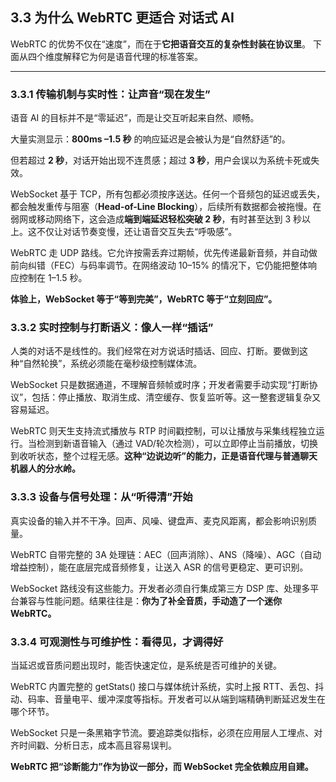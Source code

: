 ## 3.3 为什么 WebRTC 更适合 对话式 AI

WebRTC 的优势不仅在“速度”，而在于**它把语音交互的复杂性封装在协议里**。 下面从四个维度解释它为何是语音代理的标准答案。

---

### 3.3.1 传输机制与实时性：让声音“现在发生”

语音 AI 的目标并不是“零延迟”，而是让交互听起来自然、顺畅。

大量实测显示：**800ms –1.5 秒** 的响应延迟是会被认为是“自然舒适”的。

但若超过 **2 秒**，对话开始出现不连贯感；超过 **3 秒**，用户会误以为系统卡死或失效。

WebSocket 基于 TCP，所有包都必须按序送达。任何一个音频包的延迟或丢失，都会触发重传与阻塞（**Head-of-Line Blocking**），后续所有数据都会被拖慢。在弱网或移动网络下，这会造成**端到端延迟轻松突破 2 秒**，有时甚至达到 3 秒以上。这不仅让对话节奏变慢，还让语音交互失去“呼吸感”。

WebRTC 走 UDP 路线。它允许按需丢弃过期帧，优先传递最新音频，并自动做前向纠错（FEC）与码率调节。在网络波动 10–15% 的情况下，它仍能把整体响应控制在 1–1.5 秒。

**体验上，WebSocket 等于“等到完美”，WebRTC 等于“立刻回应”。**

### 3.3.2 实时控制与打断语义：像人一样“插话”

人类的对话不是线性的。我们经常在对方说话时插话、回应、打断。要做到这种“自然轮换”，系统必须能在毫秒级控制媒体流。

WebSocket 只是数据通道，不理解音频帧或时序；开发者需要手动实现“打断协议”，包括：停止播放、取消生成、清空缓存、恢复监听等。这一整套逻辑复杂又容易延迟。

WebRTC 则天生支持流式播放与 RTP 时间戳控制，可以让播放与采集线程独立运行。当检测到新语音输入（通过 VAD/轮次检测），可以立即停止当前播放，切换到收听状态，整个过程无感。**这种“边说边听”的能力，正是语音代理与普通聊天机器人的分水岭。**

### 3.3.3 设备与信号处理：从“听得清”开始

真实设备的输入并不干净。回声、风噪、键盘声、麦克风距离，都会影响识别质量。

WebRTC 自带完整的 3A 处理链：AEC（回声消除）、ANS（降噪）、AGC（自动增益控制），能在底层完成音频修复，让送入 ASR 的信号更稳定、更可识别。

WebSocket 路线没有这些能力。开发者必须自行集成第三方 DSP 库、处理多平台兼容与性能问题。结果往往是：**你为了补全音质，手动造了一个迷你 WebRTC。**

### 3.3.4 可观测性与可维护性：看得见，才调得好

当延迟或音质问题出现时，能否快速定位，是系统是否可维护的关键。

WebRTC 内置完整的 getStats() 接口与媒体统计系统，实时上报 RTT、丢包、抖动、码率、音量电平、缓冲深度等指标。开发者可以从端到端精确判断延迟发生在哪个环节。

WebSocket 只是一条黑箱字节流。要追踪类似指标，必须在应用层人工埋点、对齐时间戳、分析日志，成本高且容易误判。

**WebRTC 把“诊断能力”作为协议一部分，而 WebSocket 完全依赖应用自建。**